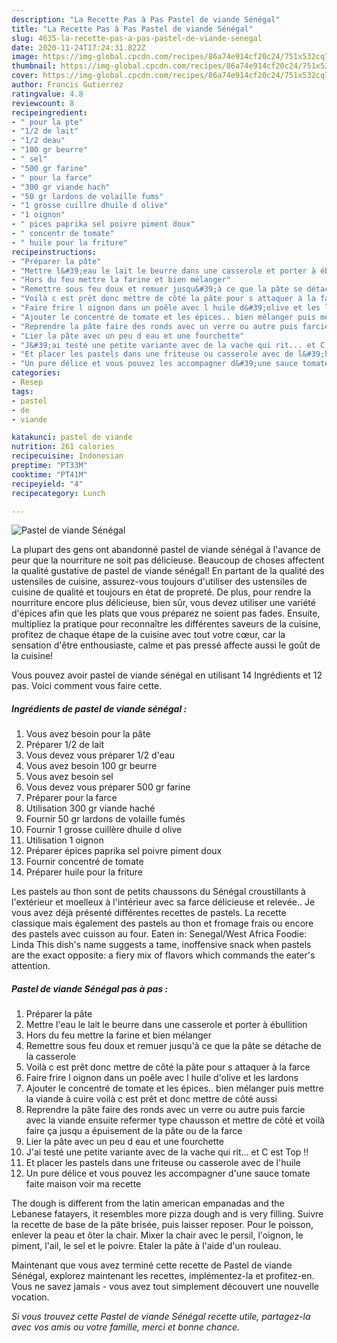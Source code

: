 ```yaml
---
description: "La Recette Pas à Pas Pastel de viande Sénégal"
title: "La Recette Pas à Pas Pastel de viande Sénégal"
slug: 4635-la-recette-pas-a-pas-pastel-de-viande-senegal
date: 2020-11-24T17:24:31.822Z
image: https://img-global.cpcdn.com/recipes/86a74e914cf20c24/751x532cq70/pastel-de-viande-senegal-photo-principale-de-la-recette.jpg
thumbnail: https://img-global.cpcdn.com/recipes/86a74e914cf20c24/751x532cq70/pastel-de-viande-senegal-photo-principale-de-la-recette.jpg
cover: https://img-global.cpcdn.com/recipes/86a74e914cf20c24/751x532cq70/pastel-de-viande-senegal-photo-principale-de-la-recette.jpg
author: Francis Gutierrez
ratingvalue: 4.8
reviewcount: 8
recipeingredient:
- " pour la pte"
- "1/2 de lait"
- "1/2 deau"
- "100 gr beurre"
- " sel"
- "500 gr farine"
- " pour la farce"
- "300 gr viande hach"
- "50 gr lardons de volaille fums"
- "1 grosse cuillre dhuile d olive"
- "1 oignon"
- " pices paprika sel poivre piment doux"
- " concentr de tomate"
- " huile pour la friture"
recipeinstructions:
- "Préparer la pâte"
- "Mettre l&#39;eau le lait le beurre dans une casserole et porter à ébullition"
- "Hors du feu mettre la farine et bien mélanger"
- "Remettre sous feu doux et remuer jusqu&#39;à ce que la pâte se détache de la casserole"
- "Voilà c est prêt donc mettre de côté la pâte pour s attaquer à la farce"
- "Faire frire l oignon dans un poêle avec l huile d&#39;olive et les lardons"
- "Ajouter le concentré de tomate et les épices.. bien mélanger puis mettre la viande à cuire voilà c est prêt et donc mettre de côté aussi"
- "Reprendre la pâte faire des ronds avec un verre ou autre puis farcie avec la viande ensuite refermer type chausson et mettre de côté et voilà faire ça jusqu a épuisement de la pâte ou de la farce"
- "Lier la pâte avec un peu d eau et une fourchette"
- "J&#39;ai testé une petite variante avec de la vache qui rit... et C est Top !!"
- "Et placer les pastels dans une friteuse ou casserole avec de l&#39;huile"
- "Un pure délice et vous pouvez les accompagner d&#39;une sauce tomate faite maison voir ma recette"
categories:
- Resep
tags:
- pastel
- de
- viande

katakunci: pastel de viande 
nutrition: 261 calories
recipecuisine: Indonesian
preptime: "PT33M"
cooktime: "PT41M"
recipeyield: "4"
recipecategory: Lunch

---
```



![Pastel de viande Sénégal](https://img-global.cpcdn.com/recipes/86a74e914cf20c24/751x532cq70/pastel-de-viande-senegal-photo-principale-de-la-recette.jpg)

La plupart des gens ont abandonné pastel de viande sénégal à l'avance de peur que la nourriture ne soit pas délicieuse. Beaucoup de choses affectent la qualité gustative de pastel de viande sénégal! En partant de la qualité des ustensiles de cuisine, assurez-vous toujours d'utiliser des ustensiles de cuisine de qualité et toujours en état de propreté. De plus, pour rendre la nourriture encore plus délicieuse, bien sûr, vous devez utiliser une variété d'épices afin que les plats que vous préparez ne soient pas fades. Ensuite, multipliez la pratique pour reconnaître les différentes saveurs de la cuisine, profitez de chaque étape de la cuisine avec tout votre cœur, car la sensation d'être enthousiaste, calme et pas pressé affecte aussi le goût de la cuisine!

<!--inarticleads1-->

Vous pouvez avoir pastel de viande sénégal en utilisant 14 Ingrédients et 12 pas. Voici comment vous faire cette.

##### Ingrédients de pastel de viande sénégal :

1. Vous avez besoin  pour la pâte
1. Préparer 1/2 de lait
1. Vous devez vous préparer 1/2 d&#39;eau
1. Vous avez besoin 100 gr beurre
1. Vous avez besoin  sel
1. Vous devez vous préparer 500 gr farine
1. Préparer  pour la farce
1. Utilisation 300 gr viande haché
1. Fournir 50 gr lardons de volaille fumés
1. Fournir 1 grosse cuillère dhuile d olive
1. Utilisation 1 oignon
1. Préparer  épices paprika sel poivre piment doux
1. Fournir  concentré de tomate
1. Préparer  huile pour la friture


Les pastels au thon sont de petits chaussons du Sénégal croustillants à l&#39;extérieur et moelleux à l&#39;intérieur avec sa farce délicieuse et relevée.. Je vous avez déjà présenté différentes recettes de pastels. La recette classique mais également des pastels au thon et fromage frais ou encore des pastels avec cuisson au four. Eaten in: Senegal/West Africa Foodie: Linda This dish&#39;s name suggests a tame, inoffensive snack when pastels are the exact opposite: a fiery mix of flavors which commands the eater&#39;s attention. 

<!--inarticleads2-->

##### Pastel de viande Sénégal pas à pas :

1. Préparer la pâte
1. Mettre l&#39;eau le lait le beurre dans une casserole et porter à ébullition
1. Hors du feu mettre la farine et bien mélanger
1. Remettre sous feu doux et remuer jusqu&#39;à ce que la pâte se détache de la casserole
1. Voilà c est prêt donc mettre de côté la pâte pour s attaquer à la farce
1. Faire frire l oignon dans un poêle avec l huile d&#39;olive et les lardons
1. Ajouter le concentré de tomate et les épices.. bien mélanger puis mettre la viande à cuire voilà c est prêt et donc mettre de côté aussi
1. Reprendre la pâte faire des ronds avec un verre ou autre puis farcie avec la viande ensuite refermer type chausson et mettre de côté et voilà faire ça jusqu a épuisement de la pâte ou de la farce
1. Lier la pâte avec un peu d eau et une fourchette
1. J&#39;ai testé une petite variante avec de la vache qui rit... et C est Top !!
1. Et placer les pastels dans une friteuse ou casserole avec de l&#39;huile
1. Un pure délice et vous pouvez les accompagner d&#39;une sauce tomate faite maison voir ma recette


The dough is different from the latin american empanadas and the Lebanese fatayers, it resembles more pizza dough and is very filling. Suivre la recette de base de la pâte brisée, puis laisser reposer. Pour le poisson, enlever la peau et ôter la chair. Mixer la chair avec le persil, l&#39;oignon, le piment, l&#39;ail, le sel et le poivre. Etaler la pâte à l&#39;aide d&#39;un rouleau. 

<!--inarticleads1-->

<p>
Maintenant que vous avez terminé cette recette de Pastel de viande Sénégal, explorez maintenant les recettes, implémentez-la et profitez-en. Vous ne savez jamais - vous avez tout simplement découvert une nouvelle vocation.
</p>

<p>
<i>Si vous trouvez cette Pastel de viande Sénégal recette utile, partagez-la avec vos amis ou votre famille, merci et bonne chance.</i>
</p>
